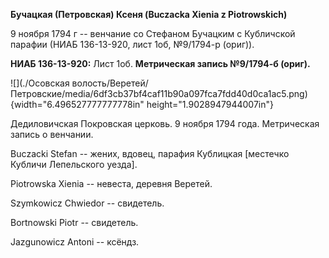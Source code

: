 **Бучацкая (Петровская) Ксеня (Buczacka Xienia z Piotrowskich)**

9 ноября 1794 г -- венчание со Стефаном Бучацким с Кубличской парафии
(НИАБ 136-13-920, лист 1об, №9/1794-р (ориг)).

**НИАБ 136-13-920:** Лист 1об. **Метрическая запись №9/1794-б (ориг).**

![](./Осовская волость/Веретей/Петровские/media/6df3cb37bf4caf11b90a097fca7fdd40d0ca1ac5.png){width="6.496527777777778in"
height="1.9028947944007in"}

Дедиловичская Покровская церковь. 9 ноября 1794 года. Метрическая запись
о венчании.

Buсzacki Stefan -- жених, вдовец, парафия Кублицкая \[местечко Кубличи
Лепельского уезда\].

Piotrowska Xienia -- невеста, деревня Веретей.

Szymkowicz Chwiedor -- свидетель.

Bortnowski Piotr -- свидетель.

Jazgunowicz Antoni -- ксёндз.
